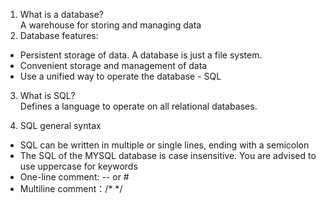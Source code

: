 1. What is a database?  
A warehouse for storing and managing data  
2. Database features:
- Persistent storage of data. A database is just a file system.
- Convenient storage and management of data
- Use a unified way to operate the database - SQL

3. What is SQL?  
Defines a language to operate on all relational databases. 

4. SQL general syntax  
- SQL can be written in multiple or single lines, ending with a semicolon  
- The SQL of the MYSQL database is case insensitive. You are advised to use uppercase for keywords  
- One-line comment: --  or # 
- Multiline comment：/* */



